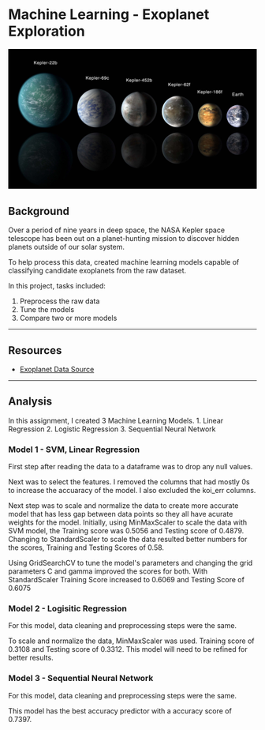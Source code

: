 # Machine Learning - Exoplanet Exploration

![exoplanets.jpg](Images/exoplanets.jpg)

## Background

Over a period of nine years in deep space, the NASA Kepler space telescope has been out on a planet-hunting mission to discover hidden planets outside of our solar system.

To help process this data, created machine learning models capable of classifying candidate exoplanets from the raw dataset.

In this project, tasks included:

1. Preprocess the raw data
2. Tune the models
3. Compare two or more models

- - -

## Resources

* [Exoplanet Data Source](https://www.kaggle.com/nasa/kepler-exoplanet-search-results)

- - -

## Analysis

In this assignment, I created 3 Machine Learning Models. 
    1. Linear Regression
    2. Logistic Regression
    3. Sequential Neural Network

### Model 1 - SVM, Linear Regression
First step after reading the data to a dataframe was to drop any null values. 

Next was to select the features. I removed the columns that had mostly 0s to increase the accuaracy of the model. I also excluded the koi_err columns.

Next step was to scale and normalize the data to create more accurate model that has less gap between data points so they all have acurate weights for the model. Initially, using MinMaxScaler to scale the data with SVM model, the Training score was 0.5056 and Testing score of 0.4879. Changing to StandardScaler to scale the data resulted better numbers for the scores, Training and Testing Scores of 0.58.

Using GridSearchCV to tune the model's parameters and changing the grid parameters C and gamma improved the scores for both. With StandardScaler Training Score increased to 0.6069 and Testing Score of 0.6075

### Model 2 - Logisitic Regression
For this model, data cleaning and preprocessing steps were the same. 

To scale and  normalize the data, MinMaxScaler was used. Training score of 0.3108 and Testing score of 0.3312. This model will need to be refined for better results. 

### Model 3 - Sequential Neural Network
For this model, data cleaning and preprocessing steps were the same. 

This model has the best accuracy predictor with a accuracy score of 0.7397.
